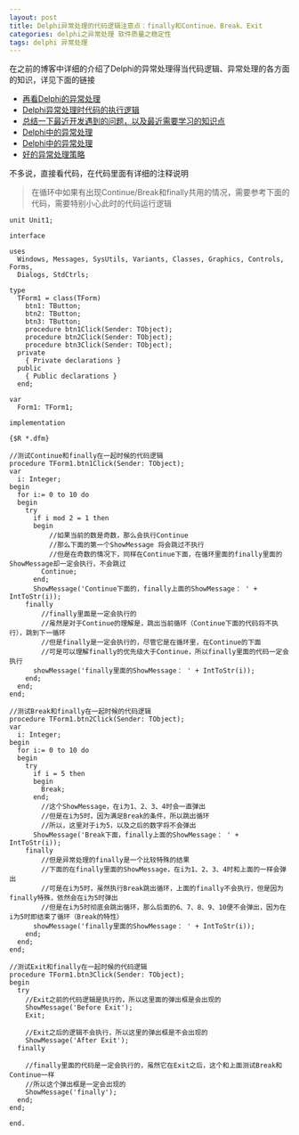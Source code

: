 ```yaml
---
layout: post
title: Delphi异常处理的代码逻辑注意点：finally和Continue、Break、Exit
categories: delphi之异常处理 软件质量之稳定性
tags: delphi 异常处理
---
```


在之前的博客中详细的介绍了Delphi的异常处理得当代码逻辑、异常处理的各方面的知识，详见下面的链接

* [再看Delphi的异常处理](http://www.xumenger.com/delphi-except-20160116/)
* [Delphi异常处理时代码的执行逻辑](http://www.xumenger.com/delphi-exception-20151201/)
* [总结一下最近开发遇到的问题，以及最近需要学习的知识点](http://www.xumenger.com/learn-plan-20151123/)
* [Delphi中的异常处理](http://www.xumenger.com/delphi-exception-20150428/)
* [Delphi中的异常处理](http://www.xumenger.com/delphi-exception/)
* [好的异常处理策略](http://www.xumenger.com/delphi-except-20160128/)

不多说，直接看代码，在代码里面有详细的注释说明

>在循环中如果有出现Continue/Break和finally共用的情况，需要参考下面的代码，需要特别小心此时的代码运行逻辑

```
unit Unit1;

interface

uses
  Windows, Messages, SysUtils, Variants, Classes, Graphics, Controls, Forms,
  Dialogs, StdCtrls;

type
  TForm1 = class(TForm)
    btn1: TButton;
    btn2: TButton;
    btn3: TButton;
    procedure btn1Click(Sender: TObject);
    procedure btn2Click(Sender: TObject);
    procedure btn3Click(Sender: TObject);
  private
    { Private declarations }
  public
    { Public declarations }
  end;

var
  Form1: TForm1;

implementation

{$R *.dfm}

//测试Continue和finally在一起时候的代码逻辑
procedure TForm1.btn1Click(Sender: TObject);
var
  i: Integer;
begin
  for i:= 0 to 10 do
  begin
    try
      if i mod 2 = 1 then
      begin
          //如果当前的数是奇数，那么会执行Continue
          //那么下面的第一个ShowMessage 将会跳过不执行
          //但是在奇数的情况下，同样在Continue下面，在循环里面的finally里面的ShowMessage却一定会执行，不会跳过
        Continue;
      end;
      ShowMessage('Continue下面的，finally上面的ShowMessage： ' + IntToStr(i));
    finally
        //finally里面是一定会执行的
        //虽然是对于Continue的理解是，跳出当前循环（Continue下面的代码将不执行），跳到下一循环
        //但是finally是一定会执行的，尽管它是在循环里，在Continue的下面
        //可是可以理解finally的优先级大于Continue，所以finally里面的代码一定会执行
      showMessage('finally里面的ShowMessage： ' + IntToStr(i));
    end;
  end;
end;

//测试Break和finally在一起时候的代码逻辑
procedure TForm1.btn2Click(Sender: TObject);
var
  i: Integer;
begin
  for i:= 0 to 10 do
  begin
    try
      if i = 5 then
      begin
        Break;
      end;
        //这个ShowMessage，在i为1、2、3、4时会一直弹出
        //但是在i为5时，因为满足Break的条件，所以跳出循环
        //所以，这里对于i为5，以及之后的数字将不会弹出
      ShowMessage('Break下面，finally上面的ShowMessage： ' + IntToStr(i));
    finally
        //但是异常处理的finally是一个比较特殊的结果
        //下面的在finally里面的ShowMessage，在i为1、2、3、4时和上面的一样会弹出
        //可是在i为5时，虽然执行Break跳出循环，上面的finally不会执行，但是因为finally特殊，依然会在i为5时弹出
        //但是在i为5时彻底会跳出循环，那么后面的6、7、8、9、10便不会弹出，因为在i为5时即结束了循环（Break的特性）
      showMessage('finally里面的ShowMessage： ' + IntToStr(i));
    end;
  end;
end;

//测试Exit和finally在一起时候的代码逻辑
procedure TForm1.btn3Click(Sender: TObject);
begin
  try
    //Exit之前的代码逻辑是执行的，所以这里面的弹出框是会出现的
    ShowMessage('Before Exit');
    Exit;
    
    //Exit之后的逻辑不会执行，所以这里的弹出框是不会出现的
    ShowMessage('After Exit');
  finally
  
    //finally里面的代码是一定会执行的，虽然它在Exit之后，这个和上面测试Break和Continue一样
    //所以这个弹出框是一定会出现的
    ShowMessage('finally');
  end;
end;

end.
```
